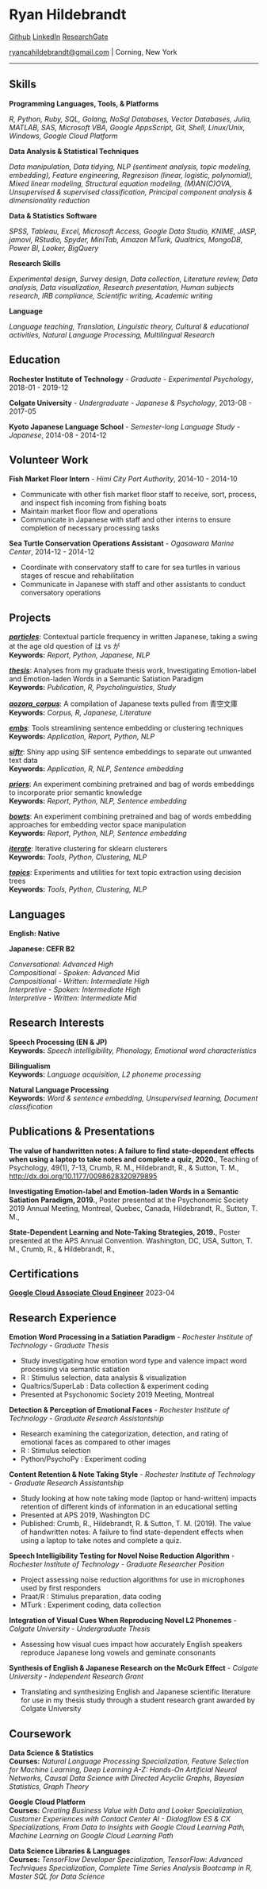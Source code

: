 
# Ryan Hildebrandt

[Github](https://github.com/ryancahildebrandt) [LinkedIn](https://linkedin.com/in/rcah) [ResearchGate](https://researchgate.net/profile/Ryan-Hildebrandt)

ryancahildebrandt@gmail.com | Corning, New York
	
---

## Skills
**Programming Languages, Tools, & Platforms**

*R, Python, Ruby, SQL, Golang, NoSql Databases, Vector Databases, Julia, MATLAB, SAS, Microsoft VBA, Google AppsScript, Git, Shell, Linux/Unix, Windows, Google Cloud Platform*

**Data Analysis & Statistical Techniques**

*Data manipulation, Data tidying, NLP (sentiment analysis, topic modeling, embedding), Feature engineering, Regresison (linear, logistic, polynomial), Mixed linear modeling, Structural equation modeling, (M)AN(C)OVA, Unsupervised & supervised classification, Principal component analysis & dimensionality reduction*

**Data & Statistics Software**

*SPSS, Tableau, Excel, Microsoft Access, Google Data Studio, KNIME, JASP, jamovi, RStudio, Spyder, MiniTab, Amazon MTurk, Qualtrics, MongoDB, Power BI, Looker, BigQuery*

**Research Skills**

*Experimental design, Survey design, Data collection, Literature review, Data analysis, Data visualization, Research presentation, Human subjects research, IRB compliance, Scientific writing, Academic writing*

**Language**

*Language teaching, Translation, Linguistic theory, Cultural & educational activities, Natural Language Processing, Multilingual Research*

## Education
**Rochester Institute of Technology** - *Graduate - Experimental Psychology*, 2018-01 - 2019-12

**Colgate University** - *Undergraduate - Japanese & Psychology*, 2013-08 - 2017-05

**Kyoto Japanese Language School** - *Semester-long Language Study - Japanese*, 2014-08 - 2014-12

## Volunteer Work
**Fish Market Floor Intern** - *Himi City Port Authority*, 2014-10 - 2014-10

- Communicate with other fish market floor staff to receive, sort, process, and inspect fish incoming from fishing boats
- Maintain market floor flow and operations
- Communicate in Japanese with staff and other interns to ensure completion of necessary processing tasks

**Sea Turtle Conservation Operations Assistant** - *Ogasawara Marine Center*, 2014-12 - 2014-12

- Coordinate with conservatory staff to care for sea turtles in various stages of rescue and rehabilitation
- Communicate in Japanese with staff and other assistants to conduct conversatory operations

## Projects
***[particles](https://github.com/ryancahildebrandt/particles)***: Contextual particle frequency in written Japanese, taking a swing at the age old question of は vs が  
**Keywords:** *Report, Python, Japanese, NLP*

***[thesis](https://github.com/ryancahildebrandt/thesis)***: Analyses from my graduate thesis work, Investigating Emotion-label and Emotion-laden Words in a Semantic Satiation Paradigm  
**Keywords:** *Publication, R, Psycholinguistics, Study*

***[aozora_corpus](https://github.com/ryancahildebrandt/aozora_corpus)***: A compilation of Japanese texts pulled from 青空文庫  
**Keywords:** *Corpus, R, Japanese, Literature*

***[embs](https://github.com/ryancahildebrandt/embs)***: Tools streamlining sentence embedding or clustering techniques  
**Keywords:** *Application, Report, Python, NLP*

***[siftr](https://github.com/ryancahildebrandt/siftr)***: Shiny app using SIF sentence embeddings to separate out unwanted text data  
**Keywords:** *Application, R, NLP, Sentence embedding*

***[priors](https://github.com/ryancahildebrandt/priors)***: An experiment combining pretrained and bag of words embeddings to incorporate prior semantic knowledge  
**Keywords:** *Report, Python, NLP, Sentence embedding*

***[bowts](https://github.com/ryancahildebrandt/bowts)***: An experiment combining pretrained and bag of words embedding approaches for embedding vector space manipulation  
**Keywords:** *Report, Python, NLP, Sentence embedding*

***[iterate](https://github.com/ryancahildebrandt/iterate)***: Iterative clustering for sklearn clusterers  
**Keywords:** *Tools, Python, Clustering, NLP*

***[topics](https://github.com/ryancahildebrandt/topics)***: Experiments and utilities for text topic extraction using decision trees  
**Keywords:** *Tools, Python, Clustering, NLP*

## Languages
**English: Native**

  
**Japanese: CEFR B2**

*Conversational: Advanced High*  
*Compositional - Spoken: Advanced Mid*  
*Compositional - Written: Intermediate High*  
*Interpretive - Spoken: Intermediate High*  
*Interpretive - Written: Intermediate Mid*  

## Research Interests
**Speech Processing (EN & JP)**  
**Keywords:** *Speech intelligibility, Phonology, Emotional word characteristics*

**Bilingualism**  
**Keywords:** *Language acquisition, L2 phoneme processing*

**Natural Language Processing**  
**Keywords:** *Word & sentence embedding, Unsupervised learning, Document classification*

## Publications & Presentations
**The value of handwritten notes: A failure to find state-dependent effects when using a laptop to take notes and complete a quiz, 2020.**, Teaching of Psychology, 49(1), 7-13, Crumb, R. M., Hildebrandt, R., & Sutton, T. M., http://dx.doi.org/10.1177/0098628320979895

**Investigating Emotion-label and Emotion-laden Words in a Semantic Satiation Paradigm, 2019.**, Poster presented at the Psychonomic Society 2019 Annual Meeting, Montreal, Quebec, Canada, Hildebrandt, R., Sutton, T. M., 

**State-Dependent Learning and Note-Taking Strategies, 2019.**, Poster presented at the APS Annual Convention. Washington, DC, USA, Sutton, T. M., Crumb, R., & Hildebrandt, R., 

## Certifications
[**Google Cloud Associate Cloud Engineer**](https://google.accredible.com/d3ef369f-9c2c-486a-bda6-943a74f70dff) 2023-04

## Research Experience
**Emotion Word Processing in a Satiation Paradigm** - *Rochester Institute of Technology - Graduate Thesis*

- Study investigating how emotion word type and valence impact word processing via semantic satiation
- R : Stimulus selection, data analysis & visualization
- Qualtrics/SuperLab : Data collection & experiment coding
- Presented at Psychonomic Society 2019 Meeting, Montreal

**Detection & Perception of Emotional Faces** - *Rochester Institute of Technology - Graduate Research Assistantship*

- Research examining the categorization, detection, and rating of emotional faces as compared to other images
- R : Stimulus selection
- Python/PsychoPy : Experiment coding

**Content Retention & Note Taking Style** - *Rochester Institute of Technology - Graduate Research Assistantship*

- Study looking at how note taking mode (laptop or hand-written) impacts retention of different kinds of information in an educational setting
- Presented at APS 2019, Washington DC
- Published: Crumb, R., Hildebrandt, R. & Sutton, T. M. (2019). The value of handwritten notes: A failure to find state-dependent effects when using a laptop to take notes and complete a quiz.

**Speech Intelligibility Testing for Novel Noise Reduction Algorithm** - *Rochester Institute of Technology - Graduate Researcher Position*

- Project assessing noise reduction algorithms for use in microphones used by first responders
- Praat/R : Stimulus preparation, data coding
- MTurk : Experiment coding, data collection

**Integration of Visual Cues When Reproducing Novel L2 Phonemes** - *Colgate University - Undergraduate Thesis*

- Assessing how visual cues impact how accurately English speakers reproduce Japanese long vowels and geminate consonants

**Synthesis of English & Japanese Research on the McGurk Effect** - *Colgate University - Independent Research Grant*

- Translating and synthesizing English and Japanese scientific literature for use in my thesis study through a student research grant awarded by Colgate University

## Coursework
**Data Science & Statistics**  
**Courses:** *Natural Language Processing Specialization, Feature Selection for Machine Learning, Deep Learning A-Z: Hands-On Artificial Neural Networks, Causal Data Science with Directed Acyclic Graphs, Bayesian Statistics, Graph Theory*

**Google Cloud Platform**  
**Courses:** *Creating Business Value with Data and Looker Specialization, Customer Experiences with Contact Center AI - Dialogflow ES & CX Specializations, From Data to Insights with Google Cloud Learning Path, Machine Learning on Google Cloud Learning Path*

**Data Science Libraries & Languages**  
**Courses:** *TensorFlow Developer Specialization, TensorFlow: Advanced Techniques Specialization, Complete Time Series Analysis Bootcamp in R, Master SQL for Data Science*

